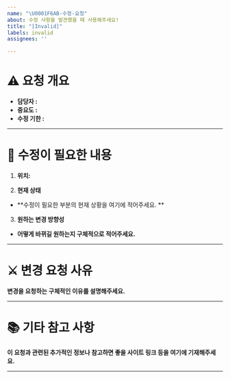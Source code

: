 ```yaml
---
name: "\U0001F6AB-수정-요청"
about: 수정 사항을 발견했을 때 사용해주세요!
title: "[Invalid]"
labels: invalid
assignees: ''

---
```


# ⚠ 요청 개요

- **담당자 :** 
- **중요도 :**
- **수정 기한 :** 

---

# 📑 수정이 필요한 내용

1. **위치:** 

2. **현재 상태** 

- **수정이 필요한 부분의 현재 상황을 여기에 적어주세요. **

3. **원하는 변경 방향성** 

- **어떻게 바뀌길 원하는지 구체적으로 적어주세요.**

---

# ⚔ 변경 요청 사유

**변경을 요청하는 구체적인 이유를 설명해주세요.**

---

# 📚 기타 참고 사항

**이 요청과 관련된 추가적인 정보나 참고하면 좋을 사이트 링크 등을 여기에 기재해주세요.**

---
